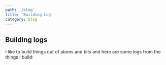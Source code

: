 ```yaml
---
path: '/blog'
title: 'Building Log'
category: blog
---
```


## Building logs

I like to build things out of atoms and bits and here are some logs from the things I build:
